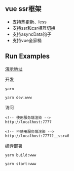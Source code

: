 ## vue ssr框架
- 支持热更新、less
- 支持ssr和csr相互切换
- 支持asyncData钩子
- 支持vue全家桶

## Run Examples
[演示地址](http://121.5.76.237:7777/)

开发
```
yarn

yarn dev:www
```

访问
```
<!-- 使用服务端渲染 -->
http://localhost:7777

<!-- 不使用服务端渲染 -->
http://localhost:7777?__ssr=0
```

编译部署

```
yarn build:www

yarn start:www
```

